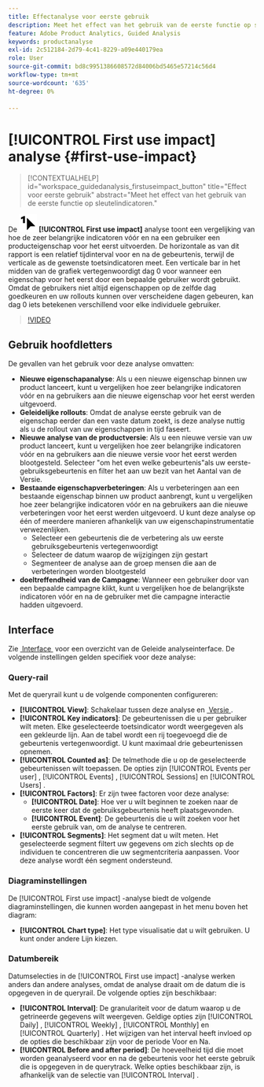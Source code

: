 ```yaml
---
title: Effectanalyse voor eerste gebruik
description: Meet het effect van het gebruik van de eerste functie op sleutelindicatoren.
feature: Adobe Product Analytics, Guided Analysis
keywords: productanalyse
exl-id: 2c512184-2d79-4c41-8229-a09e440179ea
role: User
source-git-commit: bd8c9951386608572d84006bd5465e57214c56d4
workflow-type: tm+mt
source-wordcount: '635'
ht-degree: 0%

---
```


# [!UICONTROL First use impact] analyse {#first-use-impact}

<!-- markdownlint-disable MD034 -->

>[!CONTEXTUALHELP]
>id="workspace_guidedanalysis_firstuseimpact_button"
>title="Effect voor eerste gebruik"
>abstract="Meet het effect van het gebruik van de eerste functie op sleutelindicatoren."

<!-- markdownlint-enable MD034 -->

De ![&#x200B; FirstUse &#x200B;](/help/assets/icons/FirstUse.svg) **[!UICONTROL First use impact]** analyse toont een vergelijking van hoe de zeer belangrijke indicatoren vóór en na een gebruiker een producteigenschap voor het eerst uitvoerden. De horizontale as van dit rapport is een relatief tijdinterval voor en na de gebeurtenis, terwijl de verticale as de gewenste toetsindicatoren meet. Een verticale bar in het midden van de grafiek vertegenwoordigt dag 0 voor wanneer een eigenschap voor het eerst door een bepaalde gebruiker wordt gebruikt. Omdat de gebruikers niet altijd eigenschappen op de zelfde dag goedkeuren en uw rollouts kunnen over verscheidene dagen gebeuren, kan dag 0 iets betekenen verschillend voor elke individuele gebruiker.


>[!VIDEO](https://video.tv.adobe.com/v/3432448/?quality=12&learn=on&captions=dut)


## Gebruik hoofdletters

De gevallen van het gebruik voor deze analyse omvatten:

* **Nieuwe eigenschapanalyse**: Als u een nieuwe eigenschap binnen uw product lanceert, kunt u vergelijken hoe zeer belangrijke indicatoren vóór en na gebruikers aan die nieuwe eigenschap voor het eerst werden uitgevoerd.
* **Geleidelijke rollouts**: Omdat de analyse eerste gebruik van de eigenschap eerder dan een vaste datum zoekt, is deze analyse nuttig als u de rollout van uw eigenschappen in tijd faseert.
* **Nieuwe analyse van de productversie**: Als u een nieuwe versie van uw product lanceert, kunt u vergelijken hoe zeer belangrijke indicatoren vóór en na gebruikers aan die nieuwe versie voor het eerst werden blootgesteld. Selecteer &quot;om het even welke gebeurtenis&quot;als uw eerste-gebruiksgebeurtenis en filter het aan uw bezit van het Aantal van de Versie.
* **Bestaande eigenschapverbeteringen**: Als u verbeteringen aan een bestaande eigenschap binnen uw product aanbrengt, kunt u vergelijken hoe zeer belangrijke indicatoren vóór en na gebruikers aan die nieuwe verbeteringen voor het eerst werden uitgevoerd. U kunt deze analyse op één of meerdere manieren afhankelijk van uw eigenschapinstrumentatie verwezenlijken.
   * Selecteer een gebeurtenis die de verbetering als uw eerste gebruiksgebeurtenis vertegenwoordigt
   * Selecteer de datum waarop de wijzigingen zijn gestart
   * Segmenteer de analyse aan de groep mensen die aan de verbeteringen worden blootgesteld
* **doeltreffendheid van de Campagne**: Wanneer een gebruiker door van een bepaalde campagne klikt, kunt u vergelijken hoe de belangrijkste indicatoren vóór en na de gebruiker met die campagne interactie hadden uitgevoerd.

## Interface

Zie [&#x200B; Interface &#x200B;](../overview.md#interface) voor een overzicht van de Geleide analyseinterface. De volgende instellingen gelden specifiek voor deze analyse:

### Query-rail

Met de queryrail kunt u de volgende componenten configureren:

* **[!UICONTROL View]**: Schakelaar tussen deze analyse en [&#x200B; Versie &#x200B;](release-impact.md).
* **[!UICONTROL Key indicators]**: De gebeurtenissen die u per gebruiker wilt meten. Elke geselecteerde toetsindicator wordt weergegeven als een gekleurde lijn. Aan de tabel wordt een rij toegevoegd die de gebeurtenis vertegenwoordigt. U kunt maximaal drie gebeurtenissen opnemen.
* **[!UICONTROL Counted as]**: De telmethode die u op de geselecteerde gebeurtenissen wilt toepassen. De opties zijn [!UICONTROL Events per user] , [!UICONTROL Events] , [!UICONTROL Sessions] en [!UICONTROL Users] .
* **[!UICONTROL Factors]**: Er zijn twee factoren voor deze analyse:
   * **[!UICONTROL Date]**: Hoe ver u wilt beginnen te zoeken naar de eerste keer dat de gebruiksgebeurtenis heeft plaatsgevonden.
   * **[!UICONTROL Event]**: De gebeurtenis die u wilt zoeken voor het eerste gebruik van, om de analyse te centreren.
* **[!UICONTROL Segments]**: Het segment dat u wilt meten. Het geselecteerde segment filtert uw gegevens om zich slechts op de individuen te concentreren die uw segmentcriteria aanpassen. Voor deze analyse wordt één segment ondersteund.

### Diagraminstellingen

De [!UICONTROL First use impact] -analyse biedt de volgende diagraminstellingen, die kunnen worden aangepast in het menu boven het diagram:

* **[!UICONTROL Chart type]**: Het type visualisatie dat u wilt gebruiken. U kunt onder andere Lijn kiezen.

### Datumbereik

Datumselecties in de [!UICONTROL First use impact] -analyse werken anders dan andere analyses, omdat de analyse draait om de datum die is opgegeven in de queryrail. De volgende opties zijn beschikbaar:

* **[!UICONTROL Interval]**: De granulariteit voor de datum waarop u de getrineerde gegevens wilt weergeven. Geldige opties zijn [!UICONTROL Daily] , [!UICONTROL Weekly] , [!UICONTROL Monthly] en [!UICONTROL Quarterly] . Het wijzigen van het interval heeft invloed op de opties die beschikbaar zijn voor de periode Voor en Na.
* **[!UICONTROL Before and after period]**: De hoeveelheid tijd die moet worden geanalyseerd voor en na de gebeurtenis voor het eerste gebruik die is opgegeven in de querytrack. Welke opties beschikbaar zijn, is afhankelijk van de selectie van [!UICONTROL Interval] .

<!--
## Example

See below for an example of the analysis.

![First use impact](../assets/first-use-impact.png)

-->
